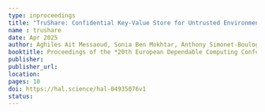 ```yaml
---
type: inproceedings
title: "TruShare: Confidential Key-Value Store for Untrusted Environments"
name : trushare
date: Apr 2025
author: Aghiles Ait Messaoud, Sonia Ben Mokhtar, Anthony Simonet-Boulogne
booktitle: Proceedings of the *20th European Dependable Computing Conference* (EDCC '25)
publisher: 
publisher_url: 
location: 
pages: 10
doi: https://hal.science/hal-04935076v1
status:
---
```

